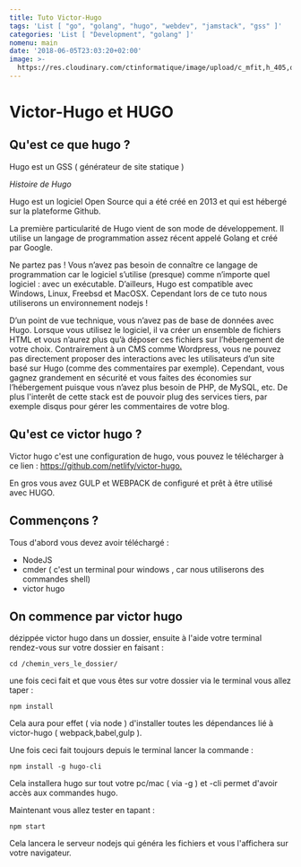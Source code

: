 ```yaml
---
title: Tuto Victor-Hugo
tags: 'List [ "go", "golang", "hugo", "webdev", "jamstack", "gss" ]'
categories: 'List [ "Development", "golang" ]'
nomenu: main
date: '2018-06-05T23:03:20+02:00'
image: >-
  https://res.cloudinary.com/ctinformatique/image/upload/c_mfit,h_405,q_100,w_533/v1528232729/blog/C-IWWnkVoAAeqjJ.jpg
---
```

# Victor-Hugo et HUGO

## Qu'est ce que hugo ?

Hugo est un GSS ( générateur de site statique ) 

_Histoire de Hugo_

Hugo est un logiciel Open Source qui a été créé en 2013 et qui est hébergé sur la plateforme Github.

La première particularité de Hugo vient de son mode de développement. Il utilise un langage de programmation assez récent appelé Golang et créé par Google.

Ne partez pas ! Vous n’avez pas besoin de connaître ce langage de programmation car le logiciel s’utilise (presque) comme n’importe quel logiciel : avec un exécutable. D’ailleurs, Hugo est compatible avec Windows, Linux, Freebsd et MacOSX. Cependant lors de ce tuto nous utiliserons un environnement nodejs ! 

D’un point de vue technique, vous n’avez pas de base de données avec Hugo. Lorsque vous utilisez le logiciel, il va créer un ensemble de fichiers HTML et vous n’aurez plus qu’à déposer ces fichiers sur l’hébergement de votre choix. Contrairement à un CMS comme Wordpress, vous ne pouvez pas directement proposer des interactions avec les utilisateurs d’un site basé sur Hugo (comme des commentaires par exemple). Cependant, vous gagnez grandement en sécurité et vous faites des économies sur l’hébergement puisque vous n’avez plus besoin de PHP, de MySQL, etc. De plus l'interêt de cette stack est de pouvoir plug des services tiers, par exemple disqus pour gérer les commentaires de votre blog.

## Qu'est ce victor hugo ?

Victor hugo c'est une configuration de hugo, vous pouvez le télécharger à ce lien : <https://github.com/netlify/victor-hugo.>

En gros vous avez GULP et WEBPACK de configuré et prêt à être utilisé avec HUGO.

## Commençons ?

Tous d'abord vous devez avoir téléchargé :

* NodeJS
* cmder ( c'est un terminal pour windows , car nous utiliserons des commandes shell) 
* victor hugo 

## On commence par victor hugo

dézippée victor hugo dans un dossier, ensuite à l'aide votre terminal rendez-vous sur votre dossier en faisant :

`cd /chemin_vers_le_dossier/`

une fois ceci fait et que vous êtes sur votre dossier via le terminal vous allez taper : 

```
npm install
```

Cela aura pour effet ( via node ) d'installer toutes les dépendances lié à victor-hugo ( webpack,babel,gulp ).

Une fois ceci fait toujours depuis le terminal lancer la commande :

```
npm install -g hugo-cli
```

Cela installera hugo sur tout votre pc/mac ( via -g ) et -cli permet d'avoir accès aux commandes hugo.

Maintenant vous allez tester en tapant : 

```
npm start
```

Cela lancera le serveur nodejs qui généra les fichiers et vous l'affichera sur votre navigateur.
